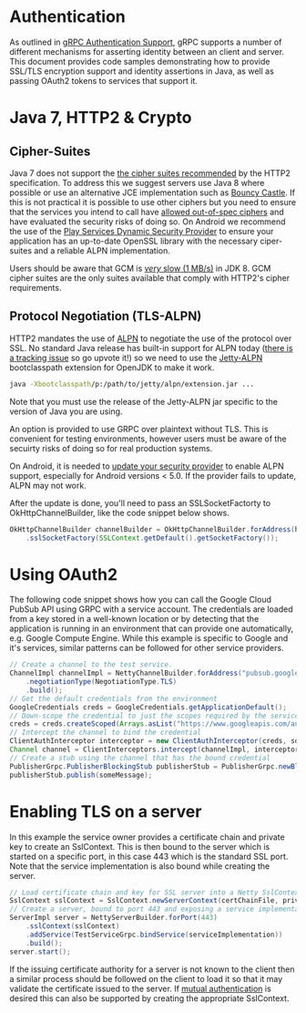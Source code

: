 # Authentication

As outlined in <a href="https://github.com/grpc/grpc-common/blob/master/grpc-auth-support.md">gRPC Authentication Support</a>, gRPC supports a number of different mechanisms for asserting identity between an client and server. This document provides code samples demonstrating how to provide SSL/TLS encryption support and identity assertions in Java, as well as passing OAuth2 tokens to services that support it.

# Java 7, HTTP2 & Crypto

## Cipher-Suites
Java 7 does not support the <a href="https://tools.ietf.org/html/draft-ietf-httpbis-http2-17#section-9.2.2">the cipher suites recommended</a> by the HTTP2 specification. To address this we suggest servers use Java 8 where possible or use an alternative JCE implementation such as <a href="https://www.bouncycastle.org/java.html">Bouncy Castle</a>. If this is not practical it is possible to use other ciphers but you need to ensure that the services you intend to call have <a href="https://github.com/grpc/grpc/issues/681">allowed out-of-spec ciphers</a> and have evaluated the security risks of doing so. On Android we recommend the use of the <a href="http://appfoundry.be/blog/2014/11/18/Google-Play-Services-Dynamic-Security-Provider/">Play Services Dynamic Security Provider</a> to ensure your application has an up-to-date OpenSSL library with the necessary ciper-suites and a reliable ALPN implementation.

Users should be aware that GCM is [_very_ slow (1 MB/s)](https://bugzilla.redhat.com/show_bug.cgi?id=1135504) in JDK 8. GCM cipher suites are the only suites available that comply with HTTP2's cipher requirements.

## Protocol Negotiation (TLS-ALPN)
HTTP2 mandates the use of <a href="https://tools.ietf.org/html/draft-ietf-tls-applayerprotoneg-05">ALPN</a> to negotiate the use of the protocol over SSL. No standard Java release has built-in support for ALPN today (<a href="https://bugs.openjdk.java.net/browse/JDK-8051498">there is a tracking issue</a> so go upvote it!) so we need to use the <a href="https://github.com/jetty-project/jetty-alpn">Jetty-ALPN</a> bootclasspath extension for OpenJDK to make it work.

```sh
java -Xbootclasspath/p:/path/to/jetty/alpn/extension.jar ...
```

Note that you must use the release of the Jetty-ALPN jar specific to the version of Java you are using.

An option is provided to use GRPC over plaintext without TLS. This is convenient for testing environments, however users must be aware of the secuirty risks of doing so for real production systems.

On Android, it is needed to <a href="https://developer.android.com/training/articles/security-gms-provider.html">update your security provider</a> to enable ALPN support, especially for Android versions < 5.0. If the provider fails to update, ALPN may not work.

After the update is done, you'll need to pass an SSLSocketFactorty to OkHttpChannelBuilder, like the code snippet below shows.

```java
OkHttpChannelBuilder channelBuilder = OkHttpChannelBuilder.forAddress(host, port)
    .sslSocketFactory(SSLContext.getDefault().getSocketFactory());
```


# Using OAuth2

The following code snippet shows how you can call the Google Cloud PubSub API using GRPC with a service account. The credentials are loaded from a key stored in a well-known location or by detecting that the application is running in an environment that can provide one automatically, e.g. Google Compute Engine. While this example is specific to Google and it's services, similar patterns can be followed for other service providers.

```java
// Create a channel to the test service.
ChannelImpl channelImpl = NettyChannelBuilder.forAddress("pubsub.googleapis.com")
    .negotiationType(NegotiationType.TLS)
    .build();
// Get the default credentials from the environment
GoogleCredentials creds = GoogleCredentials.getApplicationDefault();
// Down-scope the credential to just the scopes required by the service
creds = creds.createScoped(Arrays.asList("https://www.googleapis.com/auth/pubsub"));
// Intercept the channel to bind the credential
ClientAuthInterceptor interceptor = new ClientAuthInterceptor(creds, someExecutor);
Channel channel = ClientInterceptors.intercept(channelImpl, interceptor);
// Create a stub using the channel that has the bound credential
PublisherGrpc.PublisherBlockingStub publisherStub = PublisherGrpc.newBlockingStub(channel);
publisherStub.publish(someMessage);
```


# Enabling TLS on a server

In this example the service owner provides a certificate chain and private key to create an SslContext. This is then bound to the server which is started on a specific port, in this case 443 which is the standard SSL port. Note that the service implementation is also bound while creating the server.


```java
// Load certificate chain and key for SSL server into a Netty SslContext
SslContext sslContext = SslContext.newServerContext(certChainFile, privateKeyFile);
// Create a server, bound to port 443 and exposing a service implementation
ServerImpl server = NettyServerBuilder.forPort(443)
    .sslContext(sslContext)
    .addService(TestServiceGrpc.bindService(serviceImplementation))
    .build();
server.start();
```

If the issuing certificate authority for a server is not known to the client then a similar process should be followed on the client to load it so that it may validate the certificate issued to the server. If <a href="http://en.wikipedia.org/wiki/Transport_Layer_Security#Client-authenticated_TLS_handshake">mutual authentication</a> is desired this can also be supported by creating the appropriate SslContext.
